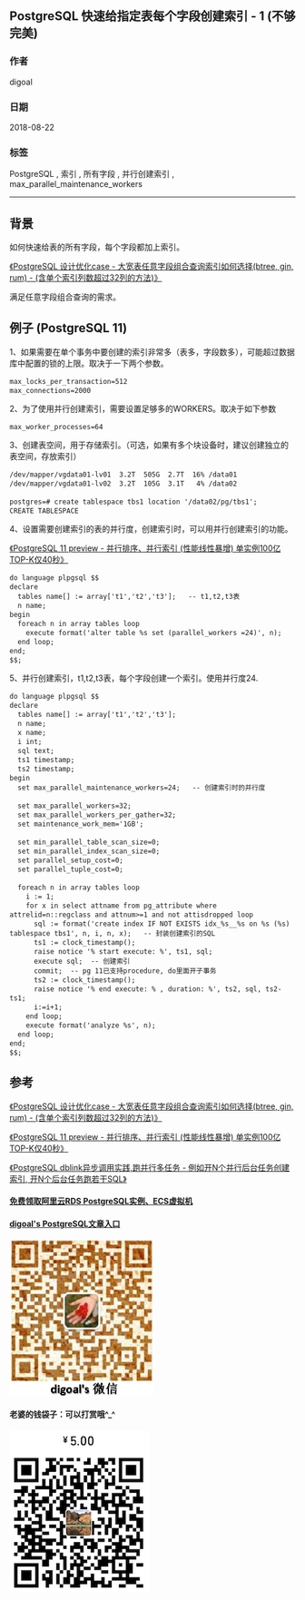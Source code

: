 ## PostgreSQL 快速给指定表每个字段创建索引 - 1 (不够完美)   
                                                           
### 作者                                                           
digoal                                                           
                                                           
### 日期                                                           
2018-08-22                                                         
                                                           
### 标签                                                           
PostgreSQL , 索引 , 所有字段 , 并行创建索引 , max_parallel_maintenance_workers       
                                                           
----                                                           
                                                           
## 背景    
如何快速给表的所有字段，每个字段都加上索引。  
  
[《PostgreSQL 设计优化case - 大宽表任意字段组合查询索引如何选择(btree, gin, rum) - (含单个索引列数超过32列的方法)》](../201808/20180803_01.md)    
  
满足任意字段组合查询的需求。  
  
## 例子 (PostgreSQL 11)  
1、如果需要在单个事务中要创建的索引非常多（表多，字段数多），可能超过数据库中配置的锁的上限。取决于一下两个参数。  
  
```  
max_locks_per_transaction=512  
max_connections=2000  
```  
  
2、为了使用并行创建索引，需要设置足够多的WORKERS。取决于如下参数  
  
  
```  
max_worker_processes=64  
```  
  
3、创建表空间，用于存储索引。（可选，如果有多个块设备时，建议创建独立的表空间，存放索引）  
  
```  
/dev/mapper/vgdata01-lv01  3.2T  505G  2.7T  16% /data01  
/dev/mapper/vgdata01-lv02  3.2T  105G  3.1T   4% /data02  
  
postgres=# create tablespace tbs1 location '/data02/pg/tbs1';  
CREATE TABLESPACE  
```  
  
4、设置需要创建索引的表的并行度，创建索引时，可以用并行创建索引的功能。  
  
[《PostgreSQL 11 preview - 并行排序、并行索引 (性能线性暴增) 单实例100亿TOP-K仅40秒》](../201802/20180204_01.md)    
  
```  
do language plpgsql $$  
declare  
  tables name[] := array['t1','t2','t3'];   -- t1,t2,t3表  
  n name;   
begin  
  foreach n in array tables loop  
    execute format('alter table %s set (parallel_workers =24)', n);   
  end loop;  
end;  
$$;  
```  
  
5、并行创建索引，t1,t2,t3表，每个字段创建一个索引。使用并行度24.   
  
```  
do language plpgsql $$  
declare  
  tables name[] := array['t1','t2','t3'];   
  n name;   
  x name;   
  i int;  
  sql text;  
  ts1 timestamp;  
  ts2 timestamp;  
begin  
  set max_parallel_maintenance_workers=24;   -- 创建索引时的并行度  
    
  set max_parallel_workers=32;  
  set max_parallel_workers_per_gather=32;  
  set maintenance_work_mem='1GB';  
  
  set min_parallel_table_scan_size=0;  
  set min_parallel_index_scan_size=0;  
  set parallel_setup_cost=0;  
  set parallel_tuple_cost=0;  
  
  foreach n in array tables loop  
    i := 1;    
    for x in select attname from pg_attribute where attrelid=n::regclass and attnum>=1 and not attisdropped loop  
      sql := format('create index IF NOT EXISTS idx_%s__%s on %s (%s) tablespace tbs1', n, i, n, x);   -- 封装创建索引的SQL  
      ts1 := clock_timestamp();  
      raise notice '% start execute: %', ts1, sql;  
      execute sql;  -- 创建索引    
      commit;  -- pg 11已支持procedure, do里面开子事务
      ts2 := clock_timestamp();  
      raise notice '% end execute: % , duration: %', ts2, sql, ts2-ts1;  
      i:=i+1;  
    end loop;  
    execute format('analyze %s', n);   
  end loop;  
end;  
$$;  
```  
     
## 参考  
[《PostgreSQL 设计优化case - 大宽表任意字段组合查询索引如何选择(btree, gin, rum) - (含单个索引列数超过32列的方法)》](../201808/20180803_01.md)    
  
[《PostgreSQL 11 preview - 并行排序、并行索引 (性能线性暴增) 单实例100亿TOP-K仅40秒》](../201802/20180204_01.md)    
  
[《PostgreSQL dblink异步调用实践,跑并行多任务 - 例如开N个并行后台任务创建索引, 开N个后台任务跑若干SQL》](../201809/20180903_01.md)  
    
  
  
  
  
  
  
  
  
  
  
  
  
  
#### [免费领取阿里云RDS PostgreSQL实例、ECS虚拟机](https://free.aliyun.com/ "57258f76c37864c6e6d23383d05714ea")
  
  
#### [digoal's PostgreSQL文章入口](https://github.com/digoal/blog/blob/master/README.md "22709685feb7cab07d30f30387f0a9ae")
  
  
![digoal's weixin](../pic/digoal_weixin.jpg "f7ad92eeba24523fd47a6e1a0e691b59")
  
  
#### 老婆的钱袋子：可以打赏哦^_^  
![wife's weixin ds](../pic/wife_weixin_ds.jpg "acd5cce1a143ef1d6931b1956457bc9f")
  
